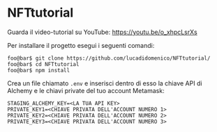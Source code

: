 # NFTtutorial

Guarda il video-tutorial su YouTube: https://youtu.be/o_xhpcLsrXs

Per installare il progetto esegui i seguenti comandi:

```console
foo@bar$ git clone https://github.com/lucadidomenico/NFTtutorial/
foo@bar$ cd NFTtutorial
foo@bar$ npm install
```

Crea un file chiamato ```.env``` e inserisci dentro di esso la chiave API di Alchemy e le chiavi private del tuo account Metamask:
```properties
STAGING_ALCHEMY_KEY=<LA TUA API KEY>
PRIVATE_KEY1=<CHIAVE PRIVATA DELL'ACCOUNT NUMERO 1>
PRIVATE_KEY2=<CHIAVE PRIVATA DELL'ACCOUNT NUMERO 2>
PRIVATE_KEY3=<CHIAVE PRIVATA DELL'ACCOUNT NUMERO 3>
```

